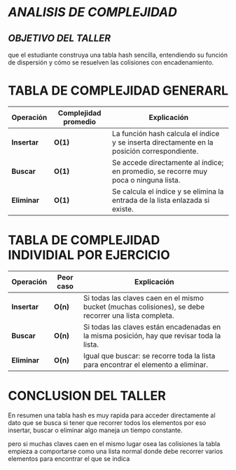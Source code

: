 # *ANALISIS DE COMPLEJIDAD*

## *OBJETIVO DEL TALLER*

que el estudiante construya una tabla hash sencilla, entendiendo su función de
dispersión y cómo se resuelven las colisiones con encadenamiento.

# TABLA DE COMPLEJIDAD GENERARL
| Operación    | Complejidad promedio | Explicación                                                                                 |
| ------------ | ---------------- | ------------------------------------------------------------------------------------------- |
| **Insertar** | **O(1)**         | La función hash calcula el índice y se inserta directamente en la posición correspondiente. |
| **Buscar**   | **O(1)**         | Se accede directamente al índice; en promedio, se recorre muy poca o ninguna lista.         |
| **Eliminar** | **O(1)**         | Se calcula el índice y se elimina la entrada de la lista enlazada si existe.                |

# TABLA DE COMPLEJIDAD INDIVIDIAL POR EJERCICIO

| Operación    | Peor caso    | Explicación                                                                                           |
| ------------ |--------------| ----------------------------------------------------------------------------------------------------- |
| **Insertar** | **O(n)**     | Si todas las claves caen en el mismo bucket (muchas colisiones), se debe recorrer una lista completa. |
| **Buscar**   | **O(n)**     | Si todas las claves están encadenadas en la misma posición, hay que revisar toda la lista.            |
| **Eliminar** | **O(n)**     | Igual que buscar: se recorre toda la lista para encontrar el elemento a eliminar.                     |
    
# CONCLUSION DEL TALLER

 En resumen una tabla hash es muy rapida para acceder directamente al dato que se busca si tener que recorrer todos los elementos
por eso insertar, buscar o eliminar algo maneja un tiempo constante.

pero si muchas claves caen en el mismo lugar osea las colisiones la tabla empieza a comportarse como una lista normal
donde debe recorrer varios elementos para encontrar el que se indica